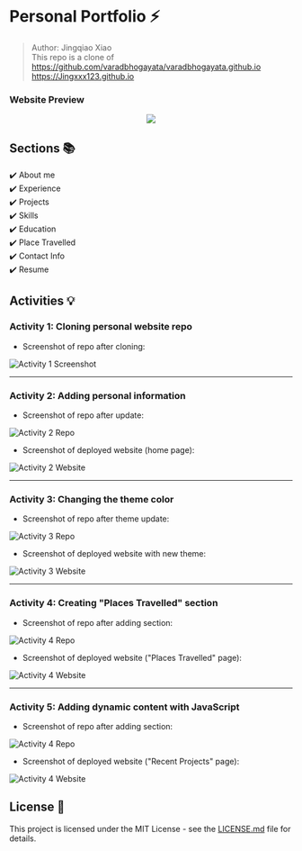 # Personal Portfolio ⚡️ 
> Author: Jingqiao Xiao  
> This repo is a clone of https://github.com/varadbhogayata/varadbhogayata.github.io
> https://Jingxxx123.github.io  


### Website Preview
<p align="center"> 
  <kbd>
    <a href="https://Jingxxx123.github.io" target="_blank"><img src="Activities images/preview.gif">
  </a>
  </kbd>
</p>


## Sections 📚
✔️ About me\
✔️ Experience\
✔️ Projects \
✔️ Skills \
✔️ Education\
✔️ Place Travelled\
✔️ Contact Info\
✔️ Resume


## Activities 💡
### Activity 1: Cloning personal website repo
- Screenshot of repo after cloning:

![Activity 1 Screenshot](Activities%20images/activity1.png)

---

### Activity 2: Adding personal information
- Screenshot of repo after update:

![Activity 2 Repo](Activities%20images/activity2_repo.png)

- Screenshot of deployed website (home page):

![Activity 2 Website](Activities%20images/activity2_website.png)

---

### Activity 3: Changing the theme color
- Screenshot of repo after theme update:

![Activity 3 Repo](Activities%20images/activity3_repo.png)

- Screenshot of deployed website with new theme:

![Activity 3 Website](Activities%20images/activity3_website.png)

---

### Activity 4: Creating "Places Travelled" section
- Screenshot of repo after adding section:

![Activity 4 Repo](Activities%20images/activity4_repo.png)

- Screenshot of deployed website ("Places Travelled" page):

![Activity 4 Website](Activities%20images/activity4_website.png)

---

### Activity 5: Adding dynamic content with JavaScript
- Screenshot of repo after adding section:

![Activity 4 Repo](Activities%20images/activity5_repo.png)

- Screenshot of deployed website ("Recent Projects" page):

![Activity 4 Website](Activities%20images/activity5_website.png)



## License 📄
This project is licensed under the MIT License - see the [LICENSE.md](./LICENSE) file for details.
